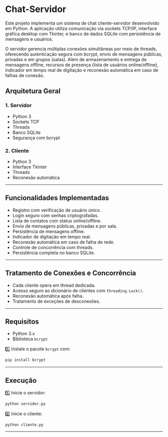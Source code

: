 # Chat-Servidor

Este projeto implementa um sistema de chat cliente-servidor desenvolvido em Python. A aplicação utiliza comunicação via sockets TCP/IP, interface gráfica desktop com Tkinter, e banco de dados SQLite com persistência de mensagens e usuários.

O servidor gerencia múltiplas conexões simultâneas por meio de threads, oferecendo autenticação segura com bcrypt, envio de mensagens públicas, privadas e em grupos (salas). Além de armazenamento e entrega de mensagens offline, recursos de presença (lista de usuários online/offline), indicador em tempo real de digitação e reconexão automática em caso de falhas de conexão.


## Arquitetura Geral

### 1. Servidor

- Python 3
- Sockets TCP
- Threads
- Banco SQLite
- Segurança com bcrypt

### 2. Cliente

- Python 3
- Interface Tkinter
- Threads
- Reconexão automática
---  

## Funcionalidades Implementadas

- Registro com verificação de usuário único.
- Login seguro com senhas criptografadas.
- Lista de contatos com status online/offline.
- Envio de mensagens públicas, privadas e por sala.
- Persistência de mensagens offline.
- Indicador de digitação em tempo real.
- Reconexão automática em caso de falha de rede.
- Controle de concorrência com threads.
- Persistência completa no banco SQLite.
---

## Tratamento de Conexões e Concorrência

- Cada cliente opera em thread dedicada.
- Acesso seguro ao dicionário de clientes com `threading.Lock()`.
- Reconexão automática após falha.
- Tratamento de exceções de desconexões.
---

## Requisitos

- Python 3.x
- Biblioteca `bcrypt`


1️⃣ Instale o pacote `bcrypt` com:
```bash
pip install bcrypt
```
---


## Execução

1️⃣ Inicie o servidor:

```bash
python servidor.py
```

2️⃣ Inicie o cliente:
```
python cliente.py
```



---



